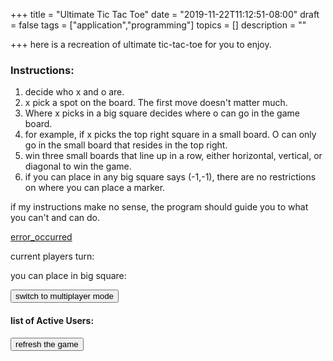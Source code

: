 +++
title = "Ultimate Tic Tac Toe"
date = "2019-11-22T11:12:51-08:00"
draft = false
tags = ["application","programming"]
topics = []
description = ""

+++
here is a recreation of ultimate tic-tac-toe for you to enjoy. 

### Instructions: ###
1. decide who x and o are.
2. x pick a spot on the board. The first move doesn't matter much.
3. Where x picks in a big square decides where o can go in the game board.
4. for example, if x picks the top right square in a small board. O can only go in the small board that resides in the top right.</li>
5. win three small boards that line up in a row, either horizontal, vertical, or diagonal to win the game.
6. if you can place in any big square says (-1,-1),  there are no restrictions on where you can place a marker.  

if my instructions make no sense, the program should guide you to what you can't and can do. 

<!--more--> 
<a href="error.html">error_occurred</a>
<div id="application">
    <p>current players turn: <span id="player"></span></p>
    <p>you can place in big square: <span id="place"></span></p>
	<div id="multiplayer"> 
				<button id="switchMulti">switch to multiplayer mode</button>
			<h4>list of Active Users:</h4>
		<ul id="listUsers">
		</ul>
	</div>
    <canvas id="gameBoard" width="500" height="500"></canvas>
	<div id="button">
		<button id="updateGameData">refresh the game</button>
	</div>
	<script src="js/ultimate-tic-tac-toe.js"></script>
	<script
  type="module"
  src="https://cdn.jsdelivr.net/npm/js-cookie@rc/dist/js.cookie.min.mjs"
></script>
</div>

